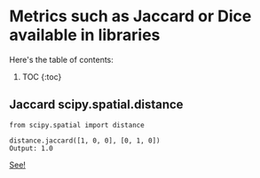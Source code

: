 # Metrics such as Jaccard or Dice available in libraries

Here's the table of contents:

1. TOC
{:toc}

## Jaccard scipy.spatial.distance

```
from scipy.spatial import distance

distance.jaccard([1, 0, 0], [0, 1, 0])
Output: 1.0
```

[See!](https://docs.scipy.org/doc/scipy/reference/generated/scipy.spatial.distance.jaccard.html)

